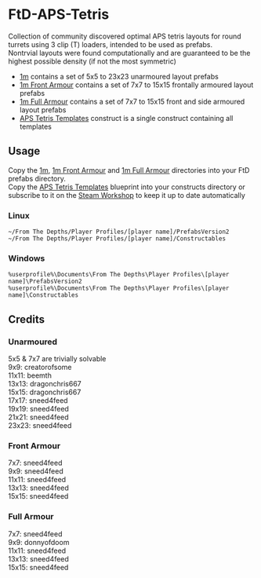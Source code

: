 # FtD-APS-Tetris
Collection of community discovered optimal APS tetris layouts for round turrets using 3 clip (T) loaders, intended to be used as prefabs.  
Nontrvial layouts were found computationally and are guaranteed to be the highest possible density (if not the most symmetric)  

- [1m](/1m) contains a set of 5x5 to 23x23 unarmoured layout prefabs
- [1m Front Armour](/1m%20Front%20Armour) contains a set of 7x7 to 15x15 frontally armoured layout prefabs
- [1m Full Armour](/1m%20Full%20Armour) contains a set of 7x7 to 15x15 front and side armoured layout prefabs
- [APS Tetris Templates](APS%20Tetris%20Templates.blueprint) construct is a single construct containing all templates

## Usage
Copy the [1m](/1m), [1m Front Armour](/1m%20Front%20Armour) and [1m Full Armour](/1m%20Full%20Armour) directories into your FtD prefabs directory.  
Copy the [APS Tetris Templates](APS%20Tetris%20Templates.blueprint) blueprint into your constructs directory or subscribe to it on the [Steam Workshop](https://steamcommunity.com/sharedfiles/filedetails/?id=3421456467) to keep it up to date automatically  
### Linux
`~/From The Depths/Player Profiles/[player name]/PrefabsVersion2`  
`~/From The Depths/Player Profiles/[player name]/Constructables`
### Windows
`%userprofile%\Documents\From The Depths\Player Profiles\[player name]\PrefabsVersion2`  
`%userprofile%\Documents\From The Depths\Player Profiles\[player name]\Constructables`

## Credits
### Unarmoured
5x5 & 7x7 are trivially solvable  
9x9: creatorofsome  
11x11: beemth  
13x13: dragonchris667  
15x15: dragonchris667  
17x17: sneed4feed  
19x19: sneed4feed  
21x21: sneed4feed  
23x23: sneed4feed  

### Front Armour
7x7: sneed4feed  
9x9: sneed4feed  
11x11: sneed4feed  
13x13: sneed4feed  
15x15: sneed4feed  

### Full Armour
7x7: sneed4feed  
9x9:  donnyofdoom  
11x11: sneed4feed  
13x13: sneed4feed  
15x15: sneed4feed  